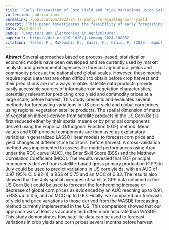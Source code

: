 ```yaml
---
title: "Early Forecasting of Corn Yield and Price Variations Using Satellite Vegetation Products"
collection: publications
permalink: /publication/2023-04-17-early-forecasting-corn-yield
excerpt: "This paper investigates the feasibility of early forecasting corn yield and price variations using satellite vegetation products, introducing innovative methods for predicting agricultural prices before crop harvest."
date: 2023-04-17
venue: 'Computers and Electronics in Agriculture'
paperurl: 'https://doi.org/10.1016/j.compag.2024.108962'
citation: 'Teste, F., Makowski, D., Bazzi, H., Ciais, P. (2023). &quot;Early Forecasting of Corn Yield and Price Variations Using Satellite Vegetation Products.&quot; <i>SSRN</i>.'
---
```

**Abtract**
Several approaches based on process-based, statistical or economic models have been developed and are currently used by market analysts and governmental agencies to forecast agricultural yields and commodity prices at the national and global scales. However, these models require input data that are often difficult to obtain before crop harvest and their predictions are not always reliable. Satellite data products provide easily accessible sources of information on vegetation characteristics, potentially relevant for predicting crop yield and commodity prices at a large scale, before harvest. This study presents and evaluates several methods for forecasting variations in US corn yield and global corn prices using regional vegetation satellite products. The spatial dimension of maps of vegetation indices derived from satellite products in the US Corn Belt is first reduced either by their spatial means or by principal components derived using the Empirical Orthogonal Function (EOF) method. Mean values and EOF principal components are then used as explanatory variables in generalized LASSO linear models to forecast corn price and yield changes at different time horizons, before harvest. A cross-validation method was implemented to assess the model performances using Area under the ROC curve (AUC), the Brier Skill Score (BSS) and the Matthew Correlation Coefficient (MCC). The results revealed that EOF principal components derived from satellite-based gross primary production (GPP) in July could be used to predict variations in US corn yields, with an AUC of 0.97 (95% CI 0.92-1), a BSS of 0.75 and an MCC of 0.83. The results also showed that the July spatial averages of satellite GPP data obtained in the US Corn Belt could be used to forecast the forthcoming increase or decrease of global corn prices as evidenced by an AUC reaching up to 0.91, a BSS up to 0.5, and an MCC up to 0.67. Finally, we compared our forecasts of yield and price variations to those derived from the WASDE forecasting method currently implemented in the US. This comparison showed that our approach was at least as accurate and often more accurate than WASDE. This study demonstrates how satellite data can be used to forecast variations in crop yields and corn prices several months before harvest